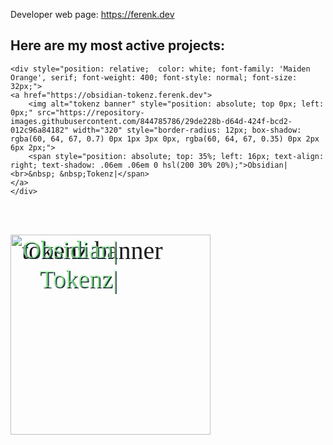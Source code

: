 <link rel="preconnect" href="https://fonts.googleapis.com">
<link rel="preconnect" href="https://fonts.gstatic.com" crossorigin>
<link href="https://fonts.googleapis.com/css2?family=Maiden+Orange&display=swap" rel="stylesheet">

Developer web page: https://ferenk.dev

## Here are my most active projects:

    <div style="position: relative;  color: white; font-family: 'Maiden Orange', serif; font-weight: 400; font-style: normal; font-size: 32px;">
	<a href="https://obsidian-tokenz.ferenk.dev">
        <img alt="tokenz banner" style="position: absolute; top 0px; left: 0px;" src="https://repository-images.githubusercontent.com/844785786/29de228b-d64d-424f-bcd2-012c96a84182" width="320" style="border-radius: 12px; box-shadow: rgba(60, 64, 67, 0.7) 0px 1px 3px 0px, rgba(60, 64, 67, 0.35) 0px 2px 6px 2px;">
        <span style="position: absolute; top: 35%; left: 16px; text-align: right; text-shadow: .06em .06em 0 hsl(200 30% 20%);">Obsidian|<br>&nbsp; &nbsp;Tokenz|</span>
    </a>
    </div>

<br><br>

<div style="position: relative;  color: white; font-family: 'Maiden Orange', serif; font-weight: 400; font-style: normal; font-size: 40px;">
	<a href="https://obsidian-tokenz.ferenk.dev">
        <img alt="tokenz banner" style="position: absolute; top 0px; left: 0px;" src="https://github.com/ferenk/limeat/releases/download/web/apple_diet_1200x.png" width="320" style="border-radius: 12px; box-shadow: rgba(60, 64, 67, 0.7) 0px 1px 3px 0px, rgba(60, 64, 67, 0.35) 0px 2px 6px 2px;">
        <span style="position: absolute; top: 43%; left: 16px; text-align: right; color: #a0ffa0b0; text-shadow: .04em .04em 0 hsl(200 30% 20%);">Obsidian|<br>&nbsp; &nbsp;Tokenz|</span>
    </a>
</div>
